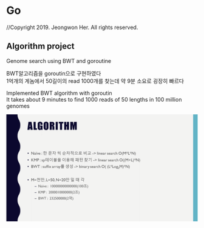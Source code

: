 # Go
//Copyright 2019.  Jeongwon Her.  All rights reserved.  

## Algorithm project
Genome search using BWT and goroutine

BWT알고리즘을 goroutin으로 구현하였다  
1억개의 게놈에서 50길이의 read 1000개를 찾는데 약 9분 소요로 굉장히 빠르다  

Implemented BWT algorithm with goroutin  
It takes about 9 minutes to find 1000 reads of 50 lengths in 100 million genomes

![슬라이드4](./slides/슬라이드4.PNG "BWT")
